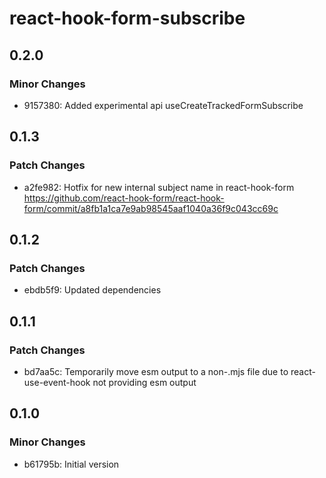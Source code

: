 # react-hook-form-subscribe

## 0.2.0

### Minor Changes

- 9157380: Added experimental api useCreateTrackedFormSubscribe

## 0.1.3

### Patch Changes

- a2fe982: Hotfix for new internal subject name in react-hook-form https://github.com/react-hook-form/react-hook-form/commit/a8fb1a1ca7e9ab98545aaf1040a36f9c043cc69c

## 0.1.2

### Patch Changes

- ebdb5f9: Updated dependencies

## 0.1.1

### Patch Changes

- bd7aa5c: Temporarily move esm output to a non-.mjs file due to react-use-event-hook not providing esm output

## 0.1.0

### Minor Changes

- b61795b: Initial version
